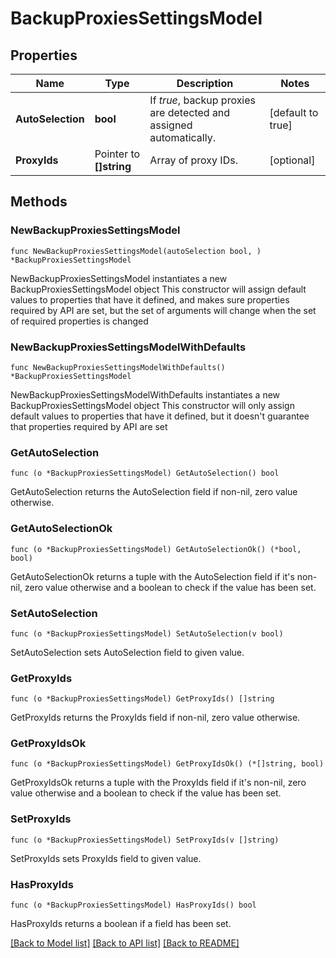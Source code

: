 # BackupProxiesSettingsModel

## Properties

Name | Type | Description | Notes
------------ | ------------- | ------------- | -------------
**AutoSelection** | **bool** | If *true*, backup proxies are detected and assigned automatically. | [default to true]
**ProxyIds** | Pointer to **[]string** | Array of proxy IDs. | [optional] 

## Methods

### NewBackupProxiesSettingsModel

`func NewBackupProxiesSettingsModel(autoSelection bool, ) *BackupProxiesSettingsModel`

NewBackupProxiesSettingsModel instantiates a new BackupProxiesSettingsModel object
This constructor will assign default values to properties that have it defined,
and makes sure properties required by API are set, but the set of arguments
will change when the set of required properties is changed

### NewBackupProxiesSettingsModelWithDefaults

`func NewBackupProxiesSettingsModelWithDefaults() *BackupProxiesSettingsModel`

NewBackupProxiesSettingsModelWithDefaults instantiates a new BackupProxiesSettingsModel object
This constructor will only assign default values to properties that have it defined,
but it doesn't guarantee that properties required by API are set

### GetAutoSelection

`func (o *BackupProxiesSettingsModel) GetAutoSelection() bool`

GetAutoSelection returns the AutoSelection field if non-nil, zero value otherwise.

### GetAutoSelectionOk

`func (o *BackupProxiesSettingsModel) GetAutoSelectionOk() (*bool, bool)`

GetAutoSelectionOk returns a tuple with the AutoSelection field if it's non-nil, zero value otherwise
and a boolean to check if the value has been set.

### SetAutoSelection

`func (o *BackupProxiesSettingsModel) SetAutoSelection(v bool)`

SetAutoSelection sets AutoSelection field to given value.


### GetProxyIds

`func (o *BackupProxiesSettingsModel) GetProxyIds() []string`

GetProxyIds returns the ProxyIds field if non-nil, zero value otherwise.

### GetProxyIdsOk

`func (o *BackupProxiesSettingsModel) GetProxyIdsOk() (*[]string, bool)`

GetProxyIdsOk returns a tuple with the ProxyIds field if it's non-nil, zero value otherwise
and a boolean to check if the value has been set.

### SetProxyIds

`func (o *BackupProxiesSettingsModel) SetProxyIds(v []string)`

SetProxyIds sets ProxyIds field to given value.

### HasProxyIds

`func (o *BackupProxiesSettingsModel) HasProxyIds() bool`

HasProxyIds returns a boolean if a field has been set.


[[Back to Model list]](../README.md#documentation-for-models) [[Back to API list]](../README.md#documentation-for-api-endpoints) [[Back to README]](../README.md)


